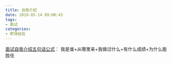 ```yaml
---
title: 自我介绍
date: 2019-05-14 09:08:43
tags: 
- 面试
categories: 
- 职场经验
---
```

[面试自我介绍五句话公式](https://juejin.cn/post/7067707781716901901?searchId=20240216170005CAF961AEC3F3AE5E34CE)：
我是谁+从哪里来+我做过什么+有什么成绩+为什么能胜任